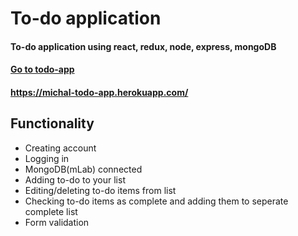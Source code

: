 # To-do application
#### To-do application using react, redux, node, express, mongoDB
#### [Go to todo-app](https://michal-todo-app.herokuapp.com/)
#### https://michal-todo-app.herokuapp.com/

## Functionality
- Creating account
- Logging in
- MongoDB(mLab) connected
- Adding to-do to your list
- Editing/deleting to-do items from list
- Checking to-do items as complete and adding them to seperate complete list
- Form validation

